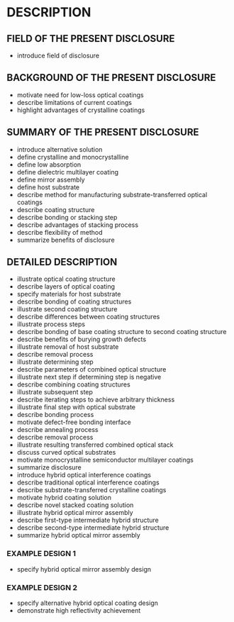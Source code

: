 # DESCRIPTION

## FIELD OF THE PRESENT DISCLOSURE

- introduce field of disclosure

## BACKGROUND OF THE PRESENT DISCLOSURE

- motivate need for low-loss optical coatings
- describe limitations of current coatings
- highlight advantages of crystalline coatings

## SUMMARY OF THE PRESENT DISCLOSURE

- introduce alternative solution
- define crystalline and monocrystalline
- define low absorption
- define dielectric multilayer coating
- define mirror assembly
- define host substrate
- describe method for manufacturing substrate-transferred optical coatings
- describe coating structure
- describe bonding or stacking step
- describe advantages of stacking process
- describe flexibility of method
- summarize benefits of disclosure

## DETAILED DESCRIPTION

- illustrate optical coating structure
- describe layers of optical coating
- specify materials for host substrate
- describe bonding of coating structures
- illustrate second coating structure
- describe differences between coating structures
- illustrate process steps
- describe bonding of base coating structure to second coating structure
- describe benefits of burying growth defects
- illustrate removal of host substrate
- describe removal process
- illustrate determining step
- describe parameters of combined optical structure
- illustrate next step if determining step is negative
- describe combining coating structures
- illustrate subsequent step
- describe iterating steps to achieve arbitrary thickness
- illustrate final step with optical substrate
- describe bonding process
- motivate defect-free bonding interface
- describe annealing process
- describe removal process
- illustrate resulting transferred combined optical stack
- discuss curved optical substrates
- motivate monocrystalline semiconductor multilayer coatings
- summarize disclosure
- introduce hybrid optical interference coatings
- describe traditional optical interference coatings
- describe substrate-transferred crystalline coatings
- motivate hybrid coating solution
- describe novel stacked coating solution
- illustrate hybrid optical mirror assembly
- describe first-type intermediate hybrid structure
- describe second-type intermediate hybrid structure
- summarize hybrid optical mirror assembly

### EXAMPLE DESIGN 1

- specify hybrid optical mirror assembly design

### EXAMPLE DESIGN 2

- specify alternative hybrid optical coating design
- demonstrate high reflectivity achievement

